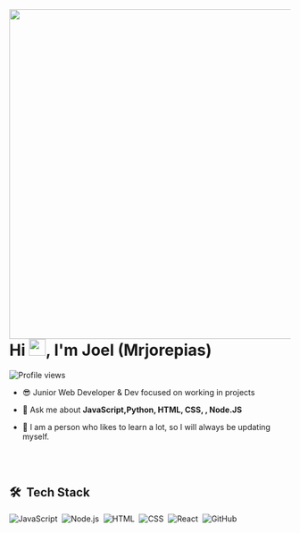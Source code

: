 <img align="right" height="590em" src="https://raw.githubusercontent.com/gist/mrjorepias/2218e66a1562630f7b35585966f52f8d/raw/ee6c6ea8a6c6f016df63fffabe7e62ff6ceed915/githubcard.svg"/>
<h1 align="left">Hi <img src="https://raw.githubusercontent.com/kaueMarques/kaueMarques/master/hi.gif" height="30px">, I'm Joel (Mrjorepias)</h1>
<p align="left"> <img src="https://komarev.com/ghpvc/?username=mrjorepias&color=blue" alt="Profile views" /> </p>

- 😎 Junior Web Developer & Dev focused on working in projects 

- 💬 Ask me about **JavaScript,Python, HTML, CSS, , Node.JS**

- 🤔 I am a person who likes to learn a lot, so I will always be updating myself.




<br><br>

## 🛠 &nbsp;Tech Stack

![JavaScript](https://img.shields.io/badge/-JavaScript-05122A?style=flat&logo=javascript)&nbsp;
![Node.js](https://img.shields.io/badge/-Node.js-05122A?style=flat&logo=node.js)&nbsp;
![HTML](https://img.shields.io/badge/-HTML-05122A?style=flat&logo=HTML5)&nbsp;
![CSS](https://img.shields.io/badge/-CSS-05122A?style=flat&logo=CSS3&logoColor=1572B6)&nbsp;
![React](https://img.shields.io/badge/-React-05122A?style=flat&logo=react)&nbsp;
![GitHub](https://img.shields.io/badge/-GitHub-05122A?style=flat&logo=github)&nbsp;


